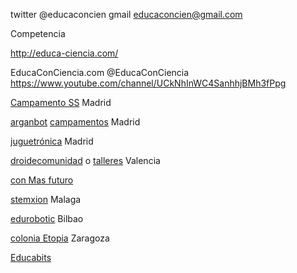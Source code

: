 twitter @educaconcien
gmail educaconcien@gmail.com


Competencia


http://educa-ciencia.com/

EducaConCiencia.com @EducaConCiencia https://www.youtube.com/channel/UCkNhInWC4SanhhjBMh3fPpg

[Campamento SS](http://www.escolapiosaluche.com/campamento-tecnologico-de-semana-santa/) Madrid

[arganbot](http://arganbot.blogspot.de/) [campamentos](http://4b7da56ea55f.fikket.com/event/campamento-tecnologico-junio-2015) Madrid

[juguetrónica](http://cursosderobotica.es/tarifas/) Madrid

[droidecomunidad](http://droidecomunidad.com/shop/kit-de-roboticaprogramacion-para-el-aula/) o [talleres](http://droidecomunidad.com/portfolio-item/talleres-con-mi-primer-kit-de-robotica-de-bq/) Valencia

[con Mas futuro](http://www.campamentos.conmasfuturo.com/index.php/campamentos-tecnologicos-de-verano-tematica-y-contenidos/)

[stemxion](http://stemxion.com/campamento-de-verano-malaga-stemxion/) Malaga

[edurobotic](http://www.edurobotic.es/colonias-tecnologicas-bilbao/) Bilbao


[colonia Etopia](http://www.coloniaetopia.es/) Zaragoza

[Educabits](http://educa-bits.com/acerca-de/)